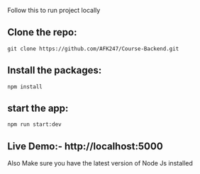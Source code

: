 Follow this to run project locally

## Clone the repo:

`git clone https://github.com/AFK247/Course-Backend.git`

## Install the packages:

`npm install`

## start the app:

`npm run start:dev`

## Live Demo:- http://localhost:5000

Also Make sure you have the latest version of Node Js installed

